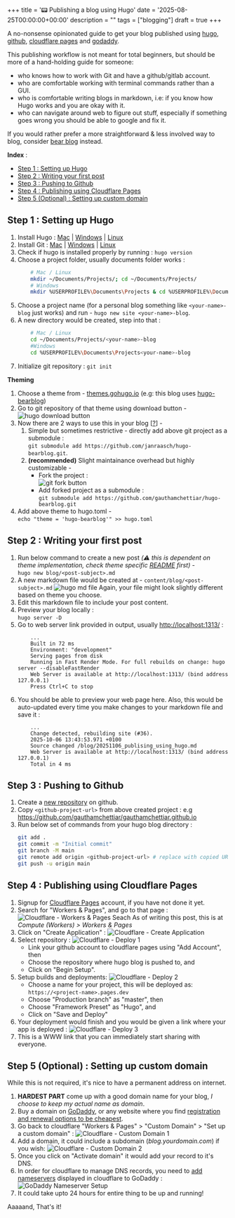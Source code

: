+++
title = '📟 Publishing a blog using Hugo'
date = '2025-08-25T00:00:00+00:00'
description = ""
tags = ["blogging"]
draft = true
+++

A no-nonsense opinionated guide to get your blog published using [hugo](https://gohugo.io/), [github](https://github.com/), [cloudflare pages](https://pages.cloudflare.com/) and [godaddy](https://www.godaddy.com/).

This publishing workflow is not meant for total beginners, but should be more of a hand-holding guide for someone:   
- who knows how to work with Git and have a github/gitlab account.
- who are comfortable working with terminal commands rather than a GUI. 
- who is comfortable writing blogs in markdown, i.e: if you know how Hugo works and you are okay with it. 
- who can navigate around web to figure out stuff, especially if something goes wrong you should be able to google and fix it. 

If you would rather prefer a more straightforward & less involved way to blog, consider [bear blog](https://bearblog.dev/) instead.

**Index** : 
- [Step 1 : Setting up Hugo](#step-1--setting-up-hugo)
- [Step 2 : Writing your first post](#step-2--writing-your-first-post)
- [Step 3 : Pushing to Github](#step-3--pushing-to-github)
- [Step 4 : Publishing using Cloudflare Pages](#step-4--publishing-using-cloudflare-pages)
- [Step 5 (Optional) : Setting up custom domain](#step-5-optional--setting-up-custom-domain)

## Step 1 : Setting up Hugo
1. Install Hugo : [Mac](https://gohugo.io/installation/macos) | [Windows](https://gohugo.io/installation/windows/) | [Linux](https://gohugo.io/installation/linux) 
2. Install Git : [Mac](https://git-scm.com/downloads/mac) | [Windows](https://git-scm.com/downloads/win) | [Linux](https://git-scm.com/downloads/linux) 
3. Check if hugo is installed properly by running :  `hugo version`
4. Choose a project folder, usually documents folder works :
    ```bash {lineNos=false}
        # Mac / Linux 
        mkdir ~/Documents/Projects/; cd ~/Documents/Projects/
        # Windows 
        mkdir %USERPROFILE%\Documents\Projects & cd %USERPROFILE%\Documents\Projects
    ```
5. Choose a project name (for a personal blog something like `<your-name>-blog` just works) and run - `hugo new site <your-name>-blog`.
6. A new directory would be created, step into that : 
    ```bash {lineNos=false}
        # Mac / Linux 
        cd ~/Documents/Projects/<your-name>-blog
        #Windows 
        cd %USERPROFILE%\Documents\Projects<your-name>-blog
    ```
7. Initialize git repository : `git init`

**Theming**
1. Choose a theme from - [themes.gohugo.io](https://themes.gohugo.io/) (e.g: this blog uses [hugo-bearblog](https://themes.gohugo.io/themes/hugo-bearblog/))
2. Go to git repository of that theme using download button - 
    ![hugo download button](/blog/20251106_publising_using_hugo/hugo_download_button.png)
3. Now there are 2 ways to use this in your blog [[?](https://stackoverflow.com/questions/61505790/hugo-theme-submodule-marked-as-dirty-doesnt-update)] -  
   1. Simple but sometimes restrictive -  directly add above git project as a submodule :  
   `git submodule add https://github.com/janraasch/hugo-bearblog.git`.  
   2. **(recommended)** Slight maintainance overhead but highly customizable -
      - Fork the project :  
     ![git fork button](/blog/20251106_publising_using_hugo/git_fork_button.png)
      - Add forked project as a submodule :  
      `git submodule add https://github.com/gauthamchettiar/hugo-bearblog.git`
4. Add above theme to hugo.toml -  
`echo "theme = 'hugo-bearblog'" >> hugo.toml`

## Step 2 : Writing your first post
1. Run below command to create a new post *(⚠️ this is dependent on theme implementation, check theme specific [README](https://github.com/janraasch/hugo-bearblog/blob/master/README.md) first)* -   
`hugo new blog/<post-subject>.md`
2. A new markdown file would be created at - `content/blog/<post-subject>.md`
    ![hugo md file](/blog/20251106_publising_using_hugo/hugo_md_file.png)
    Again, your file might look slightly different based on theme you choose.
3. Edit this markdown file to include your post content. 
4. Preview your blog locally :   
`hugo server -D`
5. Go to web server link provided in output, usually [http://localhost:1313/](http://localhost:1313/) : 
    ```text {lineNos=false, hl_Lines=6}
        ...
        Built in 72 ms
        Environment: "development"
        Serving pages from disk
        Running in Fast Render Mode. For full rebuilds on change: hugo server --disableFastRender
        Web Server is available at http://localhost:1313/ (bind address 127.0.0.1) 
        Press Ctrl+C to stop
    ```
6. You should be able to preview your web page here. Also, this would be auto-updated every time you make changes to your markdown file and save it :
    ```text {lineNos=false}
        ...
        Change detected, rebuilding site (#36).
        2025-10-06 13:43:53.971 +0100
        Source changed /blog/20251106_publising_using_hugo.md
        Web Server is available at http://localhost:1313/ (bind address 127.0.0.1)
        Total in 4 ms
    ```

## Step 3 : Pushing to Github
1. Create a [new repository](https://github.com/new) on github.
2. Copy `<github-project-url>` from above created project : e.g https://github.com/gauthamchettiar/gauthamchettiar.github.io
3. Run below set of commands from your hugo blog directory : 
    ```bash
    git add .
    git commit -m "Initial commit"
    git branch -M main
    git remote add origin <github-project-url> # replace with copied URL
    git push -u origin main
    ```

## Step 4 : Publishing using Cloudflare Pages
<!-- > Since this gets updated pretty much all the time, there is no guarantee that this will continue to work in future. For latest instruction check [official docs](). -->

1. Signup for [Cloudflare Pages](https://dash.cloudflare.com/sign-up/workers-and-pages) account, if you have not done it yet.
2. Search for "Workers & Pages", and go to that page : 
    ![Cloudflare - Workers & Pages Seach](/blog/20251106_publising_using_hugo/cf_workers_and_pages.png)
    As of writing this post, this is at *Compute (Workers) > Workers & Pages*
3. Click on "Create Application" :
    ![Cloudflare - Create Application](/blog/20251106_publising_using_hugo/cf_create_application.png)
4. Select repository : ![Cloudflare - Deploy 1](/blog/20251106_publising_using_hugo/cf_hugo_deploy_1.png)
    - Link your github account to cloudflare pages using "Add Account", then 
    - Choose the repository where hugo blog is pushed to, and
    - Click on "Begin Setup".
5. Setup builds and deployments: ![Cloudflare - Deploy 2](/blog/20251106_publising_using_hugo/cf_hugo_deploy_2.png)
   - Choose a name for your project, this will be deployed as:  
        `https://<project-name>.pages.dev`
   - Choose "Production branch" as "master", then
   - Choose "Framework Preset" as "Hugo", and
   - Click on "Save and Deploy"
6. Your deployment would finish and you would be given a link where your app is deployed : ![Cloudflare - Deploy 3](/blog/20251106_publising_using_hugo/cf_hugo_deploy_3.png)
7. This is a WWW link that you can immediately start sharing with everyone. 

## Step 5 (Optional) : Setting up custom domain
While this is not required, it's nice to have a permanent address on internet.

1. **HARDEST PART** come up with a good domain name for your blog, *I choose to keep my actual name as domain*.
2. Buy a domain on [GoDaddy](https://www.godaddy.com/en-uk), or any website where you find [registration and renewal options to be cheapest](https://tld-list.com/).
3. Go back to cloudflare "Workers & Pages" > "Custom Domain" > "Set up a custom domain" : ![Cloudflare - Custom Domain 1](/blog/20251106_publishing_using_hugo/cf_custom_domain.png)
4. Add a domain, it could include a subdomain (*blog.yourdomain.com*) if you wish:  ![Cloudflare - Custom Domain 2](/blog/20251106_publishing_using_hugo/cf_custom_domain_2.png)
5. Once you click on "Activate domain" it would add your record to it's DNS. 
6. In order for cloudflare to manage DNS records, you need to [add nameservers](https://developers.cloudflare.com/dns/zone-setups/full-setup/setup/#update-your-nameservers) displayed in cloudflare to GoDaddy : ![GoDaddy Nameserver Setup](/blog/20251106_publishing_using_hugo/godaddy_nameserver_setup.png)
7. It could take upto 24 hours for entire thing to be up and running!  

Aaaaand, That's it!